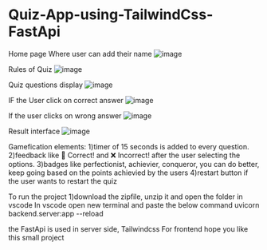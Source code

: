 # Quiz-App-using-TailwindCss-FastApi

Home page Where user can add their name
![image](https://github.com/user-attachments/assets/1003f6d7-7c49-4c29-bd48-816d231e08da)


Rules of Quiz
![image](https://github.com/user-attachments/assets/e2d641be-eb69-4eaa-b3c4-74bdc1f852dd)

Quiz questions display
![image](https://github.com/user-attachments/assets/a3312916-2f15-4039-8443-ce6560442f73)


IF the User click on correct answer
![image](https://github.com/user-attachments/assets/cb90f9e9-7eaf-4f19-853d-ff539b11d1e7)

If the user clicks on wrong answer
![image](https://github.com/user-attachments/assets/2a082fa4-3441-4b69-9dbe-12f64179b919)

Result interface
![image](https://github.com/user-attachments/assets/faa775fa-82c1-45e4-8439-19e6e5484ae0)


Gamefication elements:
1)timer of 15 seconds is added to every question.
2)feedback like 🎉 Correct! and ❌ Incorrect!  after the user selecting the options.
3)badges like perfectionist, achievier, conqueror, you can do better, keep going based on the points achievied by the users
4)restart button if the user wants to restart the quiz





To run the project
1)download the zipfile, unzip it and open the folder in vscode
In vscode open new terminal and paste the below command
uvicorn backend.server:app --reload

the FastApi is used in server side, Tailwindcss For frontend
hope you like this small project


